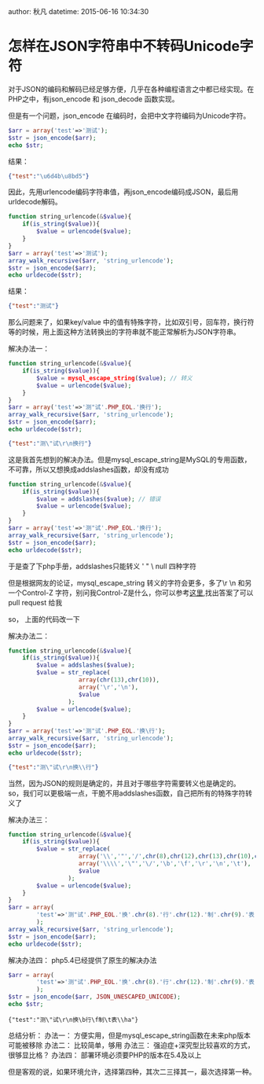 author: 秋凡
datetime: 2015-06-16 10:34:30

# 怎样在JSON字符串中不转码Unicode字符

对于JSON的编码和解码已经足够方便，几乎在各种编程语言之中都已经实现。在PHP之中，有json_encode 和 json_decode 函数实现。

但是有一个问题，json_encode 在编码时，会把中文字符编码为Unicode字符。

```php
$arr = array('test'=>'测试');
$str = json_encode($arr);
echo $str;
```
结果：

```json
{"test":"\u6d4b\u8bd5"}
```

因此，先用urlencode编码字符串值，再json_encode编码成JSON，最后用urldecode解码。

```php
function string_urlencode(&$value){
    if(is_string($value)){
        $value = urlencode($value);
    }
}
$arr = array('test'=>'测试');
array_walk_recursive($arr, 'string_urlencode');
$str = json_encode($arr);
echo urldecode($str);
```
结果：

```json
{"test":"测试"}
```

那么问题来了，如果key/value 中的值有特殊字符，比如双引号，回车符，换行符等的时候，用上面这种方法转换出的字符串就不能正常解析为JSON字符串。

解决办法一：

```php
function string_urlencode(&$value){
    if(is_string($value)){
        $value = mysql_escape_string($value); // 转义
        $value = urlencode($value);
    }
}
$arr = array('test'=>'测"试'.PHP_EOL.'换行');
array_walk_recursive($arr, 'string_urlencode');
$str = json_encode($arr);
echo urldecode($str);
```

```json
{"test":"测\"试\r\n换行"}
```

这是我首先想到的解决办法。但是mysql_escape_string是MySQL的专用函数，不可靠，所以又想换成addslashes函数，却没有成功

```php
function string_urlencode(&$value){
    if(is_string($value)){
        $value = addslashes($value); // 错误
        $value = urlencode($value);
    }
}
$arr = array('test'=>'测"试'.PHP_EOL.'换行');
array_walk_recursive($arr, 'string_urlencode');
$str = json_encode($arr);
echo urldecode($str);
```

于是查了下php手册，addslashes只能转义 ' " \ null 四种字符

但是根据网友的论证，mysql_escape_string 转义的字符会更多，多了\r \n 和另一个Control-Z 字符，别问我Control-Z是什么，你可以参考[这里](http://www.cnblogs.com/suihui/archive/2012/09/20/2694751.html),找出答案了可以pull request 给我

so， 上面的代码改一下

解决办法二：

```php
function string_urlencode(&$value){
    if(is_string($value)){
        $value = addslashes($value);
        $value = str_replace(
                    array(chr(13),chr(10)),
                    array('\r','\n'),
                    $value
                 );
        $value = urlencode($value);
    }
}
$arr = array('test'=>'测"试'.PHP_EOL.'换\行');
array_walk_recursive($arr, 'string_urlencode');
$str = json_encode($arr);
echo urldecode($str);
```

```json
{"test":"测\"试\r\n换\\行"}
```

当然，因为JSON的规则是确定的，并且对于哪些字符需要转义也是确定的。
so，我们可以更极端一点，干脆不用addslashes函数，自己把所有的特殊字符转义了

解决办法三：

```php
function string_urlencode(&$value){
    if(is_string($value)){
        $value = str_replace(
                    array('\\','"','/',chr(8),chr(12),chr(13),chr(10),chr(9)),
                    array('\\\\','\"','\/','\b','\f','\r','\n','\t'),
                    $value
                 );
        $value = urlencode($value);
    }
}
$arr = array(
        'test'=>'测"试'.PHP_EOL.'换'.chr(8).'行'.chr(12).'制'.chr(9).'表'.'\\ha'
        );
array_walk_recursive($arr, 'string_urlencode');
$str = json_encode($arr);
echo urldecode($str);
```

解决办法四：
php5.4已经提供了原生的解决办法

```php
$arr = array(
        'test'=>'测"试'.PHP_EOL.'换'.chr(8).'行'.chr(12).'制'.chr(9).'表'.'\\ha'
        );
$str = json_encode($arr, JSON_UNESCAPED_UNICODE);
echo $str;
```

```
{"test":"测\"试\r\n换\b行\f制\t表\\ha"}
```


总结分析：
办法一： 方便实用，但是mysql_escape_string函数在未来php版本可能被移除
办法二： 比较简单，够用
办法三： 强迫症+深究型比较喜欢的方式，很够显比格？
办法四： 部署环境必须要PHP的版本在5.4及以上

但是客观的说，如果环境允许，选择第四种，其次二三择其一，最次选择第一种。
